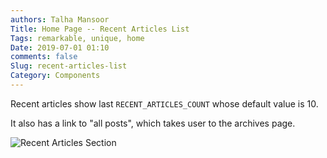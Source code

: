 ```yaml
---
authors: Talha Mansoor
Title: Home Page -- Recent Articles List
Tags: remarkable, unique, home
Date: 2019-07-01 01:10
comments: false
Slug: recent-articles-list
Category: Components
---
```


Recent articles show last `RECENT_ARTICLES_COUNT` whose default value is 10.

It also has a link to "all posts", which takes user to the archives page.

![Recent Articles Section]({static}/images/elegant-theme_recent-posts.png)
